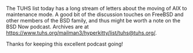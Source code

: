 The TUHS list today has a long
stream of letters about the
moving of AIX to maintenance mode.  A good bit of the discussion touches on FreeBSD
and other members of the BSD family, and thus might be worth a note on the BSD Now podcast.  Archives are at https://www.tuhs.org/mailman3/hyperkitty/list/tuhs@tuhs.org/.

Thanks for keeping this excellent podcast going!